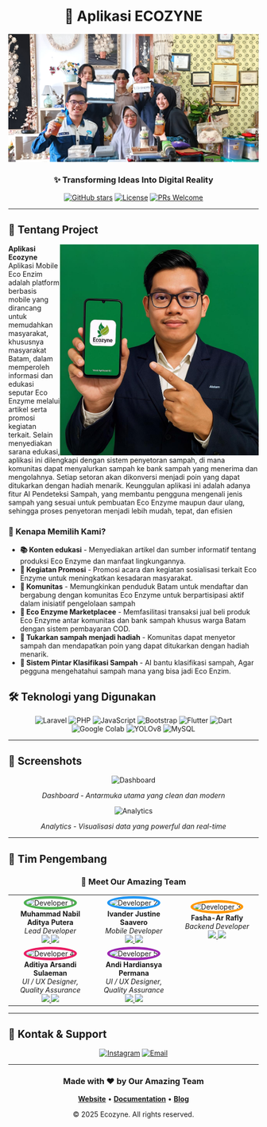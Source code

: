 <div align="center">

# 🌿 Aplikasi ECOZYNE

![Hero Banner](https://raw.githubusercontent.com/ECOZYNE/.github/main/images/hero-banner.jpg)

### ✨ Transforming Ideas Into Digital Reality

[![GitHub stars](https://img.shields.io/github/stars/yourusername/yourrepo?style=for-the-badge)](https://github.com/yourusername/yourrepo)
[![License](https://img.shields.io/badge/license-MIT-blue.svg?style=for-the-badge)](LICENSE)
[![PRs Welcome](https://img.shields.io/badge/PRs-welcome-brightgreen.svg?style=for-the-badge)](CONTRIBUTING.md)

</div>

---

## 📖 Tentang Project

<img align="right" src="https://raw.githubusercontent.com/ECOZYNE/.github/main/images/coding-workspace.jpg" width="400" alt="Coding Workspace"/>

**Aplikasi Ecozyne** Aplikasi Mobile Eco Enzim adalah platform berbasis mobile yang dirancang untuk memudahkan masyarakat, khususnya masyarakat Batam, dalam memperoleh informasi dan edukasi seputar Eco Enzyme melalui artikel serta promosi kegiatan terkait. Selain menyediakan sarana edukasi, aplikasi ini dilengkapi dengan sistem penyetoran sampah, di mana komunitas dapat menyalurkan sampah ke bank sampah yang menerima dan mengolahnya. Setiap setoran akan dikonversi menjadi poin yang dapat ditukarkan dengan hadiah menarik. Keunggulan aplikasi ini adalah adanya fitur AI Pendeteksi Sampah, yang membantu pengguna mengenali jenis sampah yang sesuai untuk pembuatan Eco Enzyme maupun daur ulang, sehingga proses penyetoran menjadi lebih mudah, tepat, dan efisien

### 🎯 Kenapa Memilih Kami?

- **📚 Konten edukasi** - Menyediakan artikel dan sumber informatif tentang produksi Eco Enzyme dan manfaat lingkungannya.
- **📢 Kegiatan Promosi** - Promosi acara dan kegiatan sosialisasi terkait Eco Enzyme untuk meningkatkan kesadaran masyarakat.
- **🤝 Komunitas** - Memungkinkan penduduk Batam untuk mendaftar dan bergabung dengan komunitas Eco Enzyme untuk berpartisipasi aktif dalam inisiatif pengelolaan sampah
- **🛒 Eco Enzyme Marketplacee** - Memfasilitasi transaksi jual beli produk Eco Enzyme antar komunitas dan bank sampah khusus warga Batam dengan sistem pembayaran COD.
- **🎁 Tukarkan sampah menjadi hadiah** - Komunitas dapat menyetor sampah dan mendapatkan poin yang dapat ditukarkan dengan hadiah menarik.
- **🤖 Sistem Pintar Klasifikasi Sampah** - AI bantu klasifikasi sampah, Agar pegguna mengehatahui sampah mana yang bisa jadi Eco Enzim.

## 🛠️ Teknologi yang Digunakan

<div align="center">

![Laravel](https://img.shields.io/badge/-Laravel-FF2D20?style=for-the-badge&logo=laravel&logoColor=white)
![PHP](https://img.shields.io/badge/-PHP-777BB4?style=for-the-badge&logo=php&logoColor=white)
![JavaScript](https://img.shields.io/badge/-JavaScript-F7DF1E?style=for-the-badge&logo=javascript&logoColor=black)
![Bootstrap](https://img.shields.io/badge/-Bootstrap-7952B3?style=for-the-badge&logo=bootstrap&logoColor=white)
![Flutter](https://img.shields.io/badge/-Flutter-02569B?style=for-the-badge&logo=flutter&logoColor=white)
![Dart](https://img.shields.io/badge/-Dart-0175C2?style=for-the-badge&logo=dart&logoColor=white)
![Google Colab](https://img.shields.io/badge/-Google%20Colab-F9AB00?style=for-the-badge&logo=google-colab&logoColor=black)
![YOLOv8](https://img.shields.io/badge/-YOLOv8-00FFFF?style=for-the-badge&logo=ai&logoColor=black)
![MySQL](https://img.shields.io/badge/-MySQL-4479A1?style=for-the-badge&logo=mysql&logoColor=white)

</div>

---


## 📸 Screenshots

<div align="center">
  <img src="./images/screenshot-dashboard.jpg" alt="Dashboard" width="80%"/>
  <p><i>Dashboard - Antarmuka utama yang clean dan modern</i></p>
</div>

<div align="center">
  <img src="./images/screenshot-analytics.jpg" alt="Analytics" width="80%"/>
  <p><i>Analytics - Visualisasi data yang powerful dan real-time</i></p>
</div>

---

## 👥 Tim Pengembang

<div align="center">

### 🌟 Meet Our Amazing Team

<table>
  <tr>
    <td align="center" width="200">
      <img src="./images/team/member1.jpg" width="150" height="150" style="border-radius: 50%; border: 5px solid #4CAF50;" alt="Developer 1"/>
      <br />
      <b>Muhammad Nabil Aditya Putera</b>
      <br />
      <i>Lead Developer</i>
      <br />
      <a href="https://github.com/ahmadpratama">
        <img src="https://img.shields.io/badge/GitHub-100000?style=flat&logo=github&logoColor=white" />
      </a>
      <a href="https://linkedin.com/in/ahmadpratama">
        <img src="https://img.shields.io/badge/LinkedIn-0077B5?style=flat&logo=linkedin&logoColor=white" />
      </a>
    </td>
    <td align="center" width="200">
      <img src="./images/team/member2.jpg" width="150" height="150" style="border-radius: 50%; border: 5px solid #2196F3;" alt="Developer 2"/>
      <br />
      <b>Ivander Justine Saavero</b>
      <br />
      <i>Mobile Developer</i>
      <br />
      <a href="https://github.com/sitinurhaliza">
        <img src="https://img.shields.io/badge/GitHub-100000?style=flat&logo=github&logoColor=white" />
      </a>
      <a href="https://linkedin.com/in/sitinurhaliza">
        <img src="https://img.shields.io/badge/LinkedIn-0077B5?style=flat&logo=linkedin&logoColor=white" />
      </a>
    </td>
    <td align="center" width="200">
      <img src="./images/team/member3.jpg" width="150" height="150" style="border-radius: 50%; border: 5px solid #FF9800;" alt="Developer 3"/>
      <br />
      <b>Fasha-Ar Rafly</b>
      <br />
      <i>Backend Developer</i>
      <br />
      <a href="https://github.com/budisantoso">
        <img src="https://img.shields.io/badge/GitHub-100000?style=flat&logo=github&logoColor=white" />
      </a>
      <a href="https://linkedin.com/in/budisantoso">
        <img src="https://img.shields.io/badge/LinkedIn-0077B5?style=flat&logo=linkedin&logoColor=white" />
      </a>
    </td>
  </tr>
  <tr>
    <td align="center" width="200">
      <img src="./images/team/member4.jpg" width="150" height="150" style="border-radius: 50%; border: 5px solid #E91E63;" alt="Developer 4"/>
      <br />
      <b>Aditiya Arsandi Sulaeman</b>
      <br />
      <i>UI / UX Designer, Quality Assurance</i>
      <br />
      <a href="https://github.com/dewilestari">
        <img src="https://img.shields.io/badge/GitHub-100000?style=flat&logo=github&logoColor=white" />
      </a>
      <a href="https://linkedin.com/in/dewilestari">
        <img src="https://img.shields.io/badge/LinkedIn-0077B5?style=flat&logo=linkedin&logoColor=white" />
      </a>
    </td>
    <td align="center" width="200">
      <img src="./images/team/member5.jpg" width="150" height="150" style="border-radius: 50%; border: 5px solid #9C27B0;" alt="Developer 5"/>
      <br />
      <b>Andi Hardiansya Permana</b>
      <br />
      <i>UI / UX Designer, Quality Assurance</i>
      <br />
      <a href="https://github.com/rizkifirmansyah">
        <img src="https://img.shields.io/badge/GitHub-100000?style=flat&logo=github&logoColor=white" />
      </a>
      <a href="https://linkedin.com/in/rizkifirmansyah">
        <img src="https://img.shields.io/badge/LinkedIn-0077B5?style=flat&logo=linkedin&logoColor=white" />
      </a>
    </td>
    <td></td>
  </tr>
</table>

</div>

---

## 💬 Kontak & Support

<div align="center">

[![Instagram](https://img.shields.io/badge/Instagram-Follow-E4405F?style=for-the-badge&logo=instagram&logoColor=white)](https://instagram.com/ecozyne.id)
[![Email](https://img.shields.io/badge/Email-Contact-D14836?style=for-the-badge&logo=gmail&logoColor=white)](mailto:ecozyne@gmail.com)

</div>

---

<div align="center">

### Made with ❤️ by Our Amazing Team

**[Website](https://yourwebsite.com)** • **[Documentation](https://docs.yourwebsite.com)** • **[Blog](https://blog.yourwebsite.com)**

© 2025 Ecozyne. All rights reserved.

</div>
